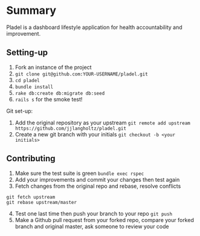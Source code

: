 # Summary
Pladel is a dashboard lifestyle application for health accountability and
 improvement.

## Setting-up
1. Fork an instance of the project
2. ``git clone git@github.com:YOUR-USERNAME/pladel.git``
3. ``cd pladel``
4. ``bundle install``
5. ``rake db:create db:migrate db:seed``
6. ``rails s`` for the smoke test!

Git set-up:
1. Add the original repository as your upstream
``git remote add upstream https://github.com/jjlangholtz/pladel.git``
2. Create a new git branch with your initials
``git checkout -b <your initials>``

## Contributing
1. Make sure the test suite is green
``bundle exec rspec``
3. Add your improvements and commit your changes then test again
4. Fetch changes from the original repo and rebase, resolve conflicts
```
git fetch upstream
git rebase upstream/master
```
4. Test one last time then push your branch to your repo
``git push``
5. Make a Github pull request from your forked repo, compare your forked branch
 and original master, ask someone to review your code
